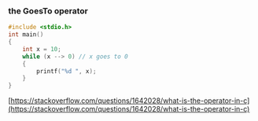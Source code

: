 ### the GoesTo operator

```cpp
#include <stdio.h>
int main()
{
    int x = 10;
    while (x --> 0) // x goes to 0
    {
        printf("%d ", x);
    }
}
```

[https://stackoverflow.com/questions/1642028/what-is-the-operator-in-c](https://stackoverflow.com/questions/1642028/what-is-the-operator-in-c)
